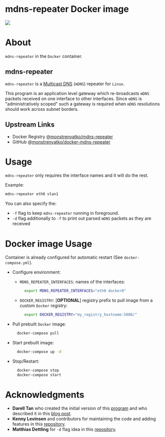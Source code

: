 mdns-repeater Docker image
==========================

[![](https://github.com/monstrenyatko/docker-mdns-repeater/workflows/ci/badge.svg?branch=master)](https://github.com/monstrenyatko/docker-mdns-repeater/actions?query=workflow%3Aci)

About
=====

`mdns-repeater` in the `Docker` container.

mdns-repeater
-------------

`mdns-repeater` is a [Multicast DNS](https://en.wikipedia.org/wiki/Multicast_DNS) (`mDNS`) repeater for `Linux`.

This program is an application level gateway which re-broadcasts `mDNS` packets received on one interface to other interfaces.
Since `mDNS` is "administratively scoped" such a gateway is required when `mDNS` resolutions should work across subnet borders.

Upstream Links
--------------
* Docker Registry @[monstrenyatko/mdns-repeater](https://hub.docker.com/r/monstrenyatko/mdns-repeater/)
* GitHub @[monstrenyatko/docker-mdns-repeater](https://github.com/monstrenyatko/docker-mdns-repeater)

Usage
=====

`mdns-repeater` only requires the interface names and it will do the rest.

Example:
```sh
mdns-repeater eth0 vlan1
```

You can also specify the:
 - `-f` flag to keep `mdns-repeater` running in foreground.
 - `-d` flag additionally to `-f` to print out parsed `mDNS` packets as they are received

Docker image Usage
==================

Container is already configured for automatic restart (See `docker-compose.yml`).

* Configure environment:

  - `MDNS_REPEATER_INTERFACES`: names of the interfaces:

    ```sh
      export MDNS_REPEATER_INTERFACES="eth0 docker0"
    ```
  - `DOCKER_REGISTRY`: [**OPTIONAL**] registry prefix to pull image from a custom `Docker` registry:

    ```sh
      export DOCKER_REGISTRY="my_registry_hostname:5000/"
    ```
* Pull prebuilt `Docker` image:

  ```sh
    docker-compose pull
  ```
* Start prebuilt image:

  ```sh
    docker-compose up -d
  ```
* Stop/Restart:

  ```sh
    docker-compose stop
    docker-compose start
  ```

Acknowledgments
===============

- **Darell Tan** who created the initial version of this [program](https://github.com/geekman/mdns-repeater)
and who described it in this [blog post](http://irq5.io/2011/01/02/mdns-repeater-mdns-across-subnets/).
- **Kenny Levinsen** and contributors for maintaining the code and adding features in
this [repository](https://github.com/kennylevinsen/mdns-repeater).
- **Matthias Dettling** for `-d` flag idea in this [repository](https://github.com/devsecurity-io/mdns-repeater).
